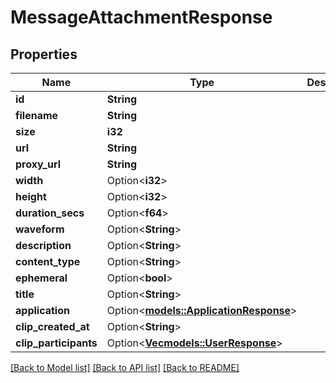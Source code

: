 # MessageAttachmentResponse

## Properties

Name | Type | Description | Notes
------------ | ------------- | ------------- | -------------
**id** | **String** |  | 
**filename** | **String** |  | 
**size** | **i32** |  | 
**url** | **String** |  | 
**proxy_url** | **String** |  | 
**width** | Option<**i32**> |  | [optional]
**height** | Option<**i32**> |  | [optional]
**duration_secs** | Option<**f64**> |  | [optional]
**waveform** | Option<**String**> |  | [optional]
**description** | Option<**String**> |  | [optional]
**content_type** | Option<**String**> |  | [optional]
**ephemeral** | Option<**bool**> |  | [optional]
**title** | Option<**String**> |  | [optional]
**application** | Option<[**models::ApplicationResponse**](ApplicationResponse.md)> |  | [optional]
**clip_created_at** | Option<**String**> |  | [optional]
**clip_participants** | Option<[**Vec<models::UserResponse>**](UserResponse.md)> |  | [optional]

[[Back to Model list]](../README.md#documentation-for-models) [[Back to API list]](../README.md#documentation-for-api-endpoints) [[Back to README]](../README.md)


